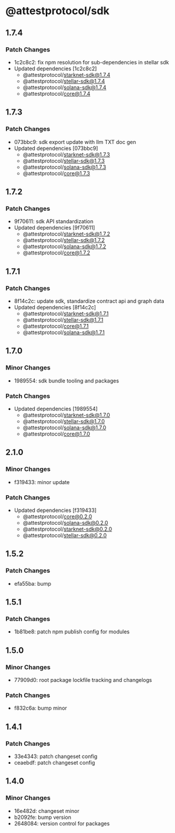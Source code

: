 # @attestprotocol/sdk

## 1.7.4

### Patch Changes

- 1c2c8c2: fix npm resolution for sub-dependencies in stellar sdk
- Updated dependencies [1c2c8c2]
  - @attestprotocol/starknet-sdk@1.7.4
  - @attestprotocol/stellar-sdk@1.7.4
  - @attestprotocol/solana-sdk@1.7.4
  - @attestprotocol/core@1.7.4

## 1.7.3

### Patch Changes

- 073bbc9: sdk export update with llm TXT doc gen
- Updated dependencies [073bbc9]
  - @attestprotocol/starknet-sdk@1.7.3
  - @attestprotocol/stellar-sdk@1.7.3
  - @attestprotocol/solana-sdk@1.7.3
  - @attestprotocol/core@1.7.3

## 1.7.2

### Patch Changes

- 9f70611: sdk API standardization
- Updated dependencies [9f70611]
  - @attestprotocol/starknet-sdk@1.7.2
  - @attestprotocol/stellar-sdk@1.7.2
  - @attestprotocol/solana-sdk@1.7.2
  - @attestprotocol/core@1.7.2

## 1.7.1

### Patch Changes

- 8f14c2c: update sdk, standardize contract api and graph data
- Updated dependencies [8f14c2c]
  - @attestprotocol/starknet-sdk@1.7.1
  - @attestprotocol/stellar-sdk@1.7.1
  - @attestprotocol/core@1.7.1
  - @attestprotocol/solana-sdk@1.7.1

## 1.7.0

### Minor Changes

- 1989554: sdk bundle tooling and packages

### Patch Changes

- Updated dependencies [1989554]
  - @attestprotocol/starknet-sdk@1.7.0
  - @attestprotocol/stellar-sdk@1.7.0
  - @attestprotocol/solana-sdk@1.7.0
  - @attestprotocol/core@1.7.0

## 2.1.0

### Minor Changes

- f319433: minor update

### Patch Changes

- Updated dependencies [f319433]
  - @attestprotocol/core@0.2.0
  - @attestprotocol/solana-sdk@0.2.0
  - @attestprotocol/starknet-sdk@0.2.0
  - @attestprotocol/stellar-sdk@0.2.0

## 1.5.2

### Patch Changes

- efa55ba: bump

## 1.5.1

### Patch Changes

- 1b81be8: patch npm publish config for modules

## 1.5.0

### Minor Changes

- 77909d0: root package lockfile tracking and changelogs

### Patch Changes

- f832c6a: bump minor

## 1.4.1

### Patch Changes

- 33e4343: patch changeset config
- ceaebdf: patch changeset config

## 1.4.0

### Minor Changes

- 16e482d: changeset minor
- b2092fe: bump version
- 2648084: version control for packages
